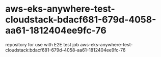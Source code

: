 # aws-eks-anywhere-test-cloudstack-bdacf681-679d-4058-aa61-1812404ee9fc-76
repository for use with E2E test job aws-eks-anywhere-test-cloudstack:bdacf681-679d-4058-aa61-1812404ee9fc-76
